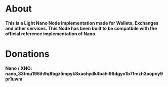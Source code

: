 # About
#### This is a Light Nano Node implementation made for Wallets, Exchanges and other services. This Node has been built to be compatbile with the official reference implementation of Nano.

# Donations
#### Nano / XNO: nano_33tmu196ih9q8bgz5mpyk8xaohydk4bahi96dgyx1b7fmzh3oopny9pr1uwm
